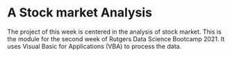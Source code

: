 # A Stock market Analysis

The project of this week is centered in the analysis of stock market. This is the module for the second week of Rutgers Data Science Bootcamp 2021. It uses Visual Basic for Applications (VBA) to process the data.
